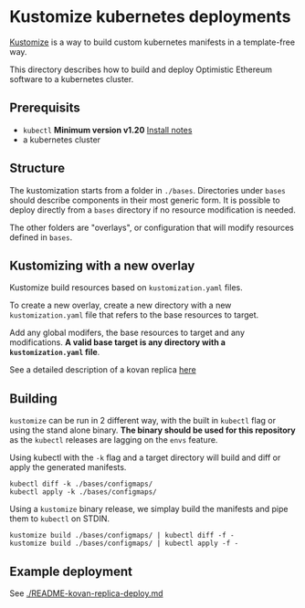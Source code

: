 # Kustomize kubernetes deployments

[Kustomize](https://kustomize.io/) is a way to build custom kubernetes manifests in a template-free way.

This directory describes how to build and deploy Optimistic Ethereum software to a kubernetes cluster.

## Prerequisits

- `kubectl` **Minimum version v1.20** [Install notes](https://kubernetes.io/docs/tasks/tools/install-kubectl-linux/#install-kubectl-on-linux)
- a kubernetes cluster

## Structure

The kustomization starts from a folder in `./bases`. Directories under `bases` should describe components in their most generic form. It is possible to deploy directly from a `bases` directory if no resource modification is needed.

The other folders are "overlays", or configuration that will modify resources defined in `bases`.

## Kustomizing with a new overlay

Kustomize build resources based on `kustomization.yaml` files.

To create a new overlay, create a new directory with a new `kustomization.yaml` file that refers to the base resources to target.

Add any global modifers, the base resources to target and any modifications. **A valid base target is any directory with a `kustomization.yaml` file**.

See a detailed description of a kovan replica [here](./README-kovan-replica.md)

## Building

`kustomize` can be run in 2 different way, with the built in `kubectl` flag or using the stand alone binary. **The binary should be used for this repository** as the `kubectl` releases are lagging on the `envs` feature.

Using kubectl with the `-k` flag and a target directory will build and diff or apply the generated manifests.

```
kubectl diff -k ./bases/configmaps/
kubectl apply -k ./bases/configmaps/
```

Using a `kustomize` binary release, we simplay build the manifests and pipe them to `kubectl` on STDIN.

```
kustomize build ./bases/configmaps/ | kubectl diff -f -
kustomize build ./bases/configmaps/ | kubectl apply -f -
```

## Example deployment

See [./README-kovan-replica-deploy.md](README-kovan-replica-deploy.md)
